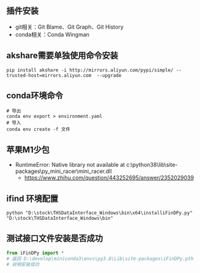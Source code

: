 ## 插件安装
- git相关：Git Blame、Git Graph、Git History
- conda相关：Conda Wingman

## akshare需要单独使用命令安装
```
pip install akshare -i http://mirrors.aliyun.com/pypi/simple/ --trusted-host=mirrors.aliyun.com  --upgrade
```

## conda环境命令
```
# 导出
conda env export > environment.yaml
# 导入
conda env create -f 文件
```

## 苹果M1少包
- RuntimeError: Native library not available at c:\python38\lib\site-packages\py_mini_racer\mini_racer.dll
  - https://www.zhihu.com/question/443252695/answer/2352029039

## ifind 环境配置
```commandline
python "D:\stock\THSDataInterface_Windows\bin\x64\installiFinDPy.py" "D:\stock\THSDataInterface_Windows\bin"
```

## 测试接口文件安装是否成功
```python
from iFinDPy import *
# 返回 D:\develop\miniconda3\envs\py3.8\Lib\site-packages\iFinDPy.pth
# 说明安装成功
```
